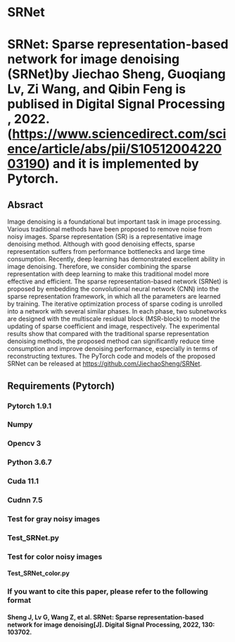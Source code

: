 # SRNet
# SRNet: Sparse representation-based network for image denoising (SRNet)by Jiechao Sheng, Guoqiang Lv, Zi Wang, and Qibin Feng is publised in Digital Signal Processing , 2022. (https://www.sciencedirect.com/science/article/abs/pii/S1051200422003190) and it is implemented by Pytorch.


## Absract
Image denoising is a foundational but important task in image processing. Various traditional methods have been proposed to remove noise from noisy images. Sparse representation (SR) is a representative image denoising method. Although with good denoising effects, sparse representation suffers from
performance bottlenecks and large time consumption. Recently, deep learning has demonstrated excellent ability in image denoising. Therefore, we consider combining the sparse representation with deep learning to make this traditional model more effective and efficient. The sparse representation-based
network (SRNet) is proposed by embedding the convolutional neural network (CNN) into the sparse representation framework, in which all the parameters are learned by training. The iterative optimization process of sparse coding is unrolled into a network with several similar phases. In each phase, two
subnetworks are designed with the multiscale residual block (MSR-block) to model the updating of sparse coefficient and image, respectively. The experimental results show that compared with the traditional sparse representation denoising methods, the proposed method can significantly reduce time
consumption and improve denoising performance, especially in terms of reconstructing textures. The PyTorch code and models of the proposed SRNet can be released at https://github.com/JiechaoSheng/SRNet.

## Requirements (Pytorch)
### Pytorch 1.9.1 
### Numpy 
### Opencv 3
### Python 3.6.7
### Cuda 11.1
### Cudnn 7.5

### Test for gray noisy images
### Test_SRNet.py 

### Test for color noisy images
#### Test_SRNet_color.py

### If you want to cite this paper, please refer to the following format
#### Sheng J, Lv G, Wang Z, et al. SRNet: Sparse representation-based network for image denoising[J]. Digital Signal Processing, 2022, 130: 103702.
